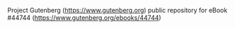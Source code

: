 Project Gutenberg (https://www.gutenberg.org) public repository for eBook #44744 (https://www.gutenberg.org/ebooks/44744)
